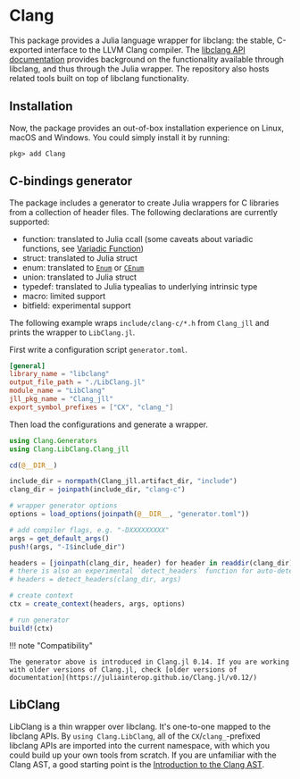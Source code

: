 # Clang
This package provides a Julia language wrapper for libclang: the stable, C-exported
interface to the LLVM Clang compiler. The [libclang API documentation](http://clang.llvm.org/doxygen/group__CINDEX.html)
provides background on the functionality available through libclang, and thus
through the Julia wrapper. The repository also hosts related tools built
on top of libclang functionality.

## Installation
Now, the package provides an out-of-box installation experience on Linux, macOS and Windows. You
could simply install it by running:
```
pkg> add Clang
```

## C-bindings generator
The package includes a generator to create Julia wrappers for C libraries from a collection of header files. The following declarations are currently supported:

- function: translated to Julia ccall (some caveats about variadic functions, see [Variadic Function](@ref))
- struct: translated to Julia struct
- enum: translated to [`Enum`](https://docs.julialang.org/en/v1/base/base/#Base.Enums.Enum) or [`CEnum`](https://github.com/JuliaInterop/CEnum.jl)
- union: translated to Julia struct
- typedef: translated to Julia typealias to underlying intrinsic type
- macro: limited support
- bitfield: experimental support

The following example wraps `include/clang-c/*.h` from `Clang_jll` and prints the wrapper to `LibClang.jl`.

First write a configuration script `generator.toml`.
```toml
[general]
library_name = "libclang"
output_file_path = "./LibClang.jl"
module_name = "LibClang"
jll_pkg_name = "Clang_jll"
export_symbol_prefixes = ["CX", "clang_"]
```
Then load the configurations and generate a wrapper.
```julia
using Clang.Generators
using Clang.LibClang.Clang_jll

cd(@__DIR__)

include_dir = normpath(Clang_jll.artifact_dir, "include")
clang_dir = joinpath(include_dir, "clang-c")

# wrapper generator options
options = load_options(joinpath(@__DIR__, "generator.toml"))

# add compiler flags, e.g. "-DXXXXXXXXX"
args = get_default_args()
push!(args, "-I$include_dir")

headers = [joinpath(clang_dir, header) for header in readdir(clang_dir) if endswith(header, ".h")]
# there is also an experimental `detect_headers` function for auto-detecting top-level headers in the directory
# headers = detect_headers(clang_dir, args)

# create context
ctx = create_context(headers, args, options)

# run generator
build!(ctx)
```



!!! note "Compatibility"
    
    The generator above is introduced in Clang.jl 0.14. If you are working with older versions of Clang.jl, check [older versions of documentation](https://juliainterop.github.io/Clang.jl/v0.12/)


## LibClang
LibClang is a thin wrapper over libclang. It's one-to-one mapped to the libclang APIs.
By `using Clang.LibClang`, all of the `CX`/`clang_`-prefixed libclang APIs are imported into the
current namespace, with which you could build up your own tools from scratch. If you are
unfamiliar with the Clang AST, a good starting point is the [Introduction to the Clang AST](http://clang.llvm.org/docs/IntroductionToTheClangAST.html).
